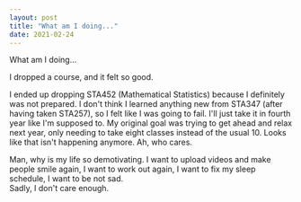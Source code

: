 ```yaml
---
layout: post
title: "What am I doing..."
date: 2021-02-24
---
```


What am I doing...

I dropped a course, and it felt so good.

I ended up dropping STA452 (Mathematical Statistics) because I definitely was not prepared. I don't think I learned anything new from STA347 (after having taken STA257), so I felt like I was going to fail. I'll just take
it in fourth year like I'm supposed to. My original goal was trying to get ahead and relax next year, only needing to take eight classes instead of the usual 10. Looks like that isn't happening anymore. Ah, who cares.

Man, why is my life so demotivating. I want to upload videos and make people smile again, I want to work out again, I want to fix my sleep schedule, I want to be not sad.  
Sadly, I don't care enough.